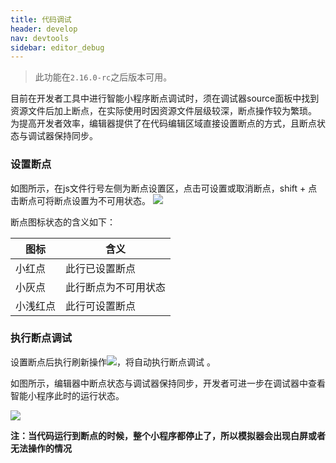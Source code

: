 ```yaml
---
title: 代码调试
header: develop
nav: devtools
sidebar: editor_debug
---
```


>此功能在`2.16.0-rc`之后版本可用。

目前在开发者工具中进行智能小程序断点调试时，须在调试器source面板中找到资源文件后加上断点，在实际使用时因资源文件层级较深，断点操作较为繁琐。
为提高开发者效率，编辑器提供了在代码编辑区域直接设置断点的方式，且断点状态与调试器保持同步。

### 设置断点

如图所示，在js文件行号左侧为断点设置区，点击可设置或取消断点，shift + 点击断点可将断点设置为不可用状态。
![](../../../img/tool/editor_debug1.png)

断点图标状态的含义如下：

|图标 | 含义 |
|---|---|
|小红点|此行已设置断点|
|小灰点|此行断点为不可用状态|
|小浅红点|此行可设置断点|

### 执行断点调试

设置断点后执行刷新操作![](../../../img/tool/editor_debug2.png)，将自动执行断点调试 。

如图所示，编辑器中断点状态与调试器保持同步，开发者可进一步在调试器中查看智能小程序此时的运行状态。

![](../../../img/tool/editor_debug3.png) 

**注：当代码运行到断点的时候，整个小程序都停止了，所以模拟器会出现白屏或者无法操作的情况**
